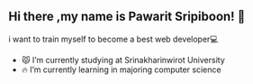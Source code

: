 ## Hi there ,my name is Pawarit Sripiboon! 👋

i want to train myself to become a best web developer💻
- 😾 I’m currently studying at Srinakharinwirot University
- 🔥 I’m currently learning in majoring computer science
<!--
**ttxrps/ttxrps** is a ✨ _special_ ✨ repository because its `README.md` (this file) appears on your GitHub profile.

Here are some ideas to get you started:

- 🔭 I’m currently working on ...
- 🌱 I’m currently learning ...
- 👯 I’m looking to collaborate on ...
- 🤔 I’m looking for help with ...
- 💬 Ask me about ...
- 📫 How to reach me: ...
- 😄 Pronouns: ...
- ⚡ Fun fact: ...
-->
